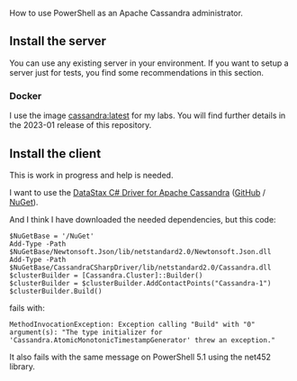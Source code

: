 How to use PowerShell as an Apache Cassandra administrator.

## Install the server

You can use any existing server in your environment. If you want to setup a server just for tests, you find some recommendations in this section.

### Docker

I use the image [cassandra:latest](https://hub.docker.com/_/cassandra) for my labs. You will find further details in the 2023-01 release of this repository.


## Install the client

This is work in progress and help is needed.

I want to use the [DataStax C# Driver for Apache Cassandra](https://docs.datastax.com/en/developer/csharp-driver/3.16/) ([GitHub](https://github.com/datastax/csharp-driver) / [NuGet](https://www.nuget.org/packages/CassandraCSharpDriver/)).

And I think I have downloaded the needed dependencies, but this code:

```
$NuGetBase = '/NuGet'
Add-Type -Path $NuGetBase/Newtonsoft.Json/lib/netstandard2.0/Newtonsoft.Json.dll
Add-Type -Path $NuGetBase/CassandraCSharpDriver/lib/netstandard2.0/Cassandra.dll
$clusterBuilder = [Cassandra.Cluster]::Builder()
$clusterBuilder = $clusterBuilder.AddContactPoints("Cassandra-1")
$clusterBuilder.Build()
```

fails with:

```
MethodInvocationException: Exception calling "Build" with "0" argument(s): "The type initializer for 'Cassandra.AtomicMonotonicTimestampGenerator' threw an exception."
```

It also fails with the same message on PowerShell 5.1 using the net452 library.

